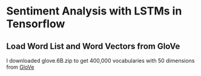 # Sentiment Analysis with LSTMs in Tensorflow
## Load Word List and Word Vectors from GloVe
I downloaded glove.6B.zip to get 400,000 vocabularies with 50 dimensions from [GloVe](https://nlp.stanford.edu/projects/glove/)